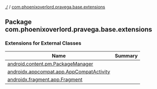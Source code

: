 [./](../index.md) / [com.phoenixoverlord.pravega.base.extensions](./index.md)

## Package com.phoenixoverlord.pravega.base.extensions

### Extensions for External Classes

| Name | Summary |
|---|---|
| [android.content.pm.PackageManager](android.content.pm.-package-manager/index.md) |  |
| [androidx.appcompat.app.AppCompatActivity](androidx.appcompat.app.-app-compat-activity/index.md) |  |
| [androidx.fragment.app.Fragment](androidx.fragment.app.-fragment/index.md) |  |
